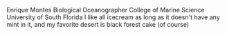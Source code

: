 Enrique Montes
Biological Oceanographer
College of Marine Science
University of South Florida
I like all icecream as long as it doesn't have any mint in it, and my favorite desert is black forest cake (of course)